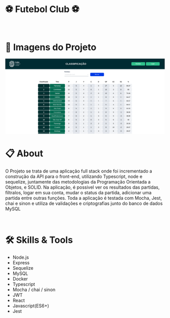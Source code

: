 # :soccer: Futebol Club :soccer:

<br>

# :camera_flash: Imagens do Projeto

 <img width="800" alt="Imagem pagina de login" src="./img/site.png">
 


<br>

# :clipboard: About
O Projeto se trata de uma aplicação full stack onde foi incrementado a construção da API para o front-end, utilizando Typescript, node e sequelize, juntamente das 
metodologias da Programação Orientada a Objetos, e SOLID. Na aplicação, é possivel ver os resultados das partidas, filtralos, logar em sua conta, mudar o status da partida,
adicionar uma partida entre outras funções. Toda a aplicação é testada com Mocha, Jest, chai e sinon e utiliza de validações e criptografias junto do banco de dados MySQL


<br>

# :hammer_and_wrench: Skills & Tools

- Node.js
- Express
- Sequelize
- MySQL
- Docker
- Typescript
- Mocha / chai / sinon
- JWT
- React
- Javascript(ES6+)
- Jest

<br>
